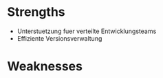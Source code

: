 # Strengths
- Unterstuetzung fuer verteilte Entwicklungsteams
- Effiziente Versionsverwaltung
# Weaknesses
